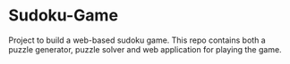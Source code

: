 # Sudoku-Game
Project to build a web-based sudoku game. This repo contains both a puzzle generator, puzzle solver and web application for playing the game.
